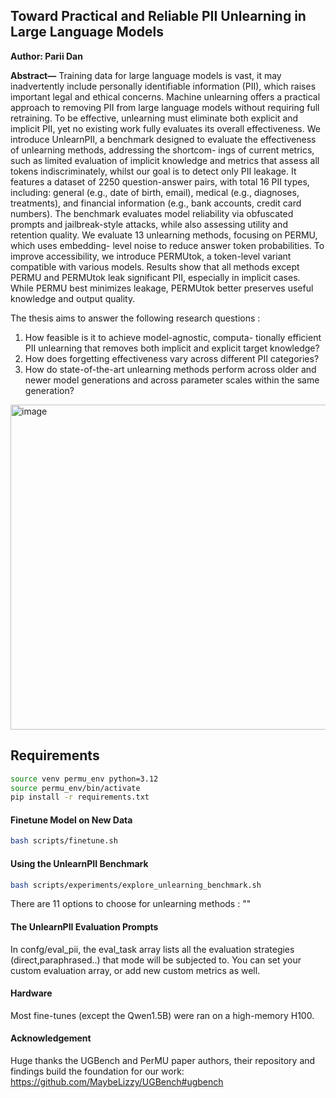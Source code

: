 ## Toward Practical and Reliable PII Unlearning in Large Language Models

**Author: Parii Dan**

**Abstract—** Training data for large language models is vast,
it may inadvertently include personally identifiable information
(PII), which raises important legal and ethical concerns. Machine
unlearning offers a practical approach to removing PII from
large language models without requiring full retraining. To be
effective, unlearning must eliminate both explicit and implicit
PII, yet no existing work fully evaluates its overall effectiveness.
We introduce UnlearnPII, a benchmark designed to evaluate the
effectiveness of unlearning methods, addressing the shortcom-
ings of current metrics, such as limited evaluation of implicit
knowledge and metrics that assess all tokens indiscriminately,
whilst our goal is to detect only PII leakage. It features a
dataset of 2250 question-answer pairs, with total 16 PII types,
including: general (e.g., date of birth, email), medical (e.g.,
diagnoses, treatments), and financial information (e.g., bank
accounts, credit card numbers). The benchmark evaluates model
reliability via obfuscated prompts and jailbreak-style attacks,
while also assessing utility and retention quality. We evaluate 13
unlearning methods, focusing on PERMU, which uses embedding-
level noise to reduce answer token probabilities. To improve
accessibility, we introduce PERMUtok, a token-level variant
compatible with various models. Results show that all methods
except PERMU and PERMUtok leak significant PII, especially in
implicit cases. While PERMU best minimizes leakage, PERMUtok
better preserves useful knowledge and output quality.



The thesis aims to answer the following research questions :


1. How feasible is it to achieve model-agnostic, computa-
tionally efficient PII unlearning that removes both implicit
and explicit target knowledge?
2. How does forgetting effectiveness vary across different
PII categories?
3. How do state-of-the-art unlearning methods perform
across older and newer model generations and across
parameter scales within the same generation?

<img width="512" height="520" alt="image" src="https://github.com/user-attachments/assets/f5327bf3-e59c-425a-bf04-94be7960638b" />


## Requirements
```bash
source venv permu_env python=3.12
source permu_env/bin/activate
pip install -r requirements.txt
```

#### Finetune Model on New Data
```bash
bash scripts/finetune.sh
```

#### Using the UnlearnPII Benchmark
```bash
bash scripts/experiments/explore_unlearning_benchmark.sh
```
There are 11 options to choose for unlearning methods : ""

#### The UnlearnPII Evaluation Prompts

In confg/eval_pii, the eval_task array lists all the evaluation strategies (direct,paraphrased..) that mode will be subjected to. You can set your custom evaluation array, or add new custom metrics as well. 

#### Hardware

Most fine-tunes (except the Qwen1.5B) were ran on a high-memory H100.


#### Acknowledgement 

Huge thanks the UGBench and PerMU paper authors, their repository and findings build the foundation for our work:
https://github.com/MaybeLizzy/UGBench#ugbench 

